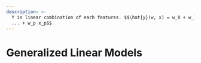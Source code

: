 ```yaml
---
description: >-
  Y is linear combination of each features. $$\hat{y}(w, x) = w_0 + w_1 x_1 +
  ... + w_p x_p$$
---
```


# Generalized Linear Models

